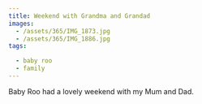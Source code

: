 ```yaml
---
title: Weekend with Grandma and Grandad
images:
  - /assets/365/IMG_1873.jpg
  - /assets/365/IMG_1886.jpg
tags:

  - baby roo
  - family
---
```

Baby Roo had a lovely weekend with my Mum and Dad.